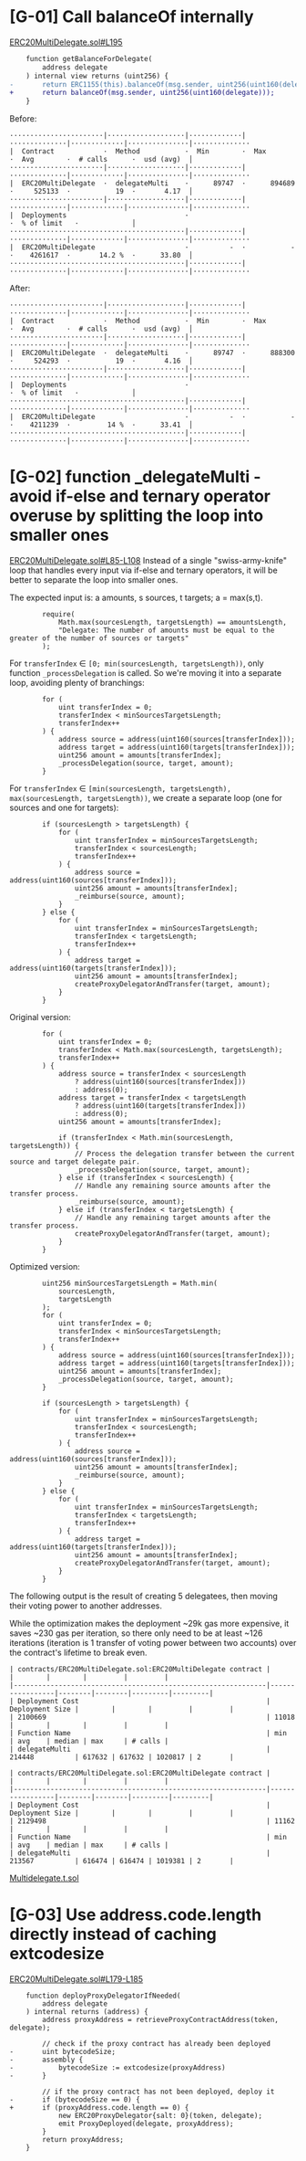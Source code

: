 # [G-01] Call balanceOf internally 
[ERC20MultiDelegate.sol#L195](https://github.com/code-423n4/2023-10-ens/blob/1adbe2cce191140657b8bccffab85103953bdccb/contracts/ERC20MultiDelegate.sol#L195) 

```diff
    function getBalanceForDelegate(
        address delegate
    ) internal view returns (uint256) {
-       return ERC1155(this).balanceOf(msg.sender, uint256(uint160(delegate)));
+       return balanceOf(msg.sender, uint256(uint160(delegate)));
    }
```
Before:
```
·······················|···················|·············|··············|·············|···············|··············
|  Contract            ·  Method           ·  Min        ·  Max         ·  Avg        ·  # calls      ·  usd (avg)  │
·······················|···················|·············|··············|·············|···············|··············
|  ERC20MultiDelegate  ·  delegateMulti    ·      89747  ·      894689  ·     525133  ·           19  ·       4.17  │
·······················|···················|·············|··············|·············|···············|··············
|  Deployments                             ·                                          ·  % of limit   ·             │
···········································|·············|··············|·············|···············|··············
|  ERC20MultiDelegate                      ·          -  ·           -  ·    4261617  ·       14.2 %  ·      33.80  │
···········································|·············|··············|·············|···············|··············

```
After:
```
·······················|···················|·············|··············|·············|···············|··············
|  Contract            ·  Method           ·  Min        ·  Max         ·  Avg        ·  # calls      ·  usd (avg)  │
·······················|···················|·············|··············|·············|···············|··············
|  ERC20MultiDelegate  ·  delegateMulti    ·      89747  ·      888300  ·     524293  ·           19  ·       4.16  │
·······················|···················|·············|··············|·············|···············|··············
|  Deployments                             ·                                          ·  % of limit   ·             │
···········································|·············|··············|·············|···············|··············
|  ERC20MultiDelegate                      ·          -  ·           -  ·    4211239  ·         14 %  ·      33.41  │
···········································|·············|··············|·············|···············|··············
```
# [G-02] function _delegateMulti - avoid if-else and ternary operator overuse by splitting the loop into smaller ones
[ERC20MultiDelegate.sol#L85-L108](https://github.com/code-423n4/2023-10-ens/blob/ed25379c06e42c8218eb1e80e141412496950685/contracts/ERC20MultiDelegate.sol#L85-L108)
Instead of a single "swiss-army-knife" loop that handles every input via if-else and ternary operators, it will be better to separate the loop into smaller ones.

The expected input is: a amounts, s sources, t targets; a = max(s,t). 
```
        require(
            Math.max(sourcesLength, targetsLength) == amountsLength,
            "Delegate: The number of amounts must be equal to the greater of the number of sources or targets"
        );
```
For `transferIndex` ∈ `[0; min(sourcesLength, targetsLength))`, only function `_processDelegation` is called. So we're moving it into a separate loop, avoiding plenty of branchings:
```
        for (
            uint transferIndex = 0;
            transferIndex < minSourcesTargetsLength;
            transferIndex++
        ) {
            address source = address(uint160(sources[transferIndex]));
            address target = address(uint160(targets[transferIndex]));
            uint256 amount = amounts[transferIndex];
            _processDelegation(source, target, amount);
        }
```
For `transferIndex` ∈ `[min(sourcesLength, targetsLength), max(sourcesLength, targetsLength))`, we create a separate loop (one for sources and one for targets):
```
        if (sourcesLength > targetsLength) {
            for (
                uint transferIndex = minSourcesTargetsLength;
                transferIndex < sourcesLength;
                transferIndex++
            ) {
                address source = address(uint160(sources[transferIndex]));
                uint256 amount = amounts[transferIndex];
                _reimburse(source, amount);
            }
        } else {
            for (
                uint transferIndex = minSourcesTargetsLength;
                transferIndex < targetsLength;
                transferIndex++
            ) {
                address target = address(uint160(targets[transferIndex]));
                uint256 amount = amounts[transferIndex];
                createProxyDelegatorAndTransfer(target, amount);
            }
        }
```

Original version:

```
        for (
            uint transferIndex = 0;
            transferIndex < Math.max(sourcesLength, targetsLength);
            transferIndex++
        ) {
            address source = transferIndex < sourcesLength
                ? address(uint160(sources[transferIndex]))
                : address(0);
            address target = transferIndex < targetsLength
                ? address(uint160(targets[transferIndex]))
                : address(0);
            uint256 amount = amounts[transferIndex];

            if (transferIndex < Math.min(sourcesLength, targetsLength)) {
                // Process the delegation transfer between the current source and target delegate pair.
                _processDelegation(source, target, amount);
            } else if (transferIndex < sourcesLength) {
                // Handle any remaining source amounts after the transfer process.
                _reimburse(source, amount);
            } else if (transferIndex < targetsLength) {
                // Handle any remaining target amounts after the transfer process.
                createProxyDelegatorAndTransfer(target, amount);
            }
        }
```
Optimized version:
```
        uint256 minSourcesTargetsLength = Math.min(
            sourcesLength,
            targetsLength
        );
        for (
            uint transferIndex = 0;
            transferIndex < minSourcesTargetsLength;
            transferIndex++
        ) {
            address source = address(uint160(sources[transferIndex]));
            address target = address(uint160(targets[transferIndex]));
            uint256 amount = amounts[transferIndex];
            _processDelegation(source, target, amount);
        }

        if (sourcesLength > targetsLength) {
            for (
                uint transferIndex = minSourcesTargetsLength;
                transferIndex < sourcesLength;
                transferIndex++
            ) {
                address source = address(uint160(sources[transferIndex]));
                uint256 amount = amounts[transferIndex];
                _reimburse(source, amount);
            }
        } else {
            for (
                uint transferIndex = minSourcesTargetsLength;
                transferIndex < targetsLength;
                transferIndex++
            ) {
                address target = address(uint160(targets[transferIndex]));
                uint256 amount = amounts[transferIndex];
                createProxyDelegatorAndTransfer(target, amount);
            }
        }
```
The following output is the result of creating 5 delegatees, then moving their voting power to another addresses.

While the optimization makes the deployment ~29k gas more expensive, it saves ~230 gas per iteration, so there only need to be at least ~126 iterations (iteration is 1 transfer of voting power between two accounts) over the contract's lifetime to break even.
```
| contracts/ERC20MultiDelegate.sol:ERC20MultiDelegate contract |                 |        |        |         |         |
|--------------------------------------------------------------|-----------------|--------|--------|---------|---------|
| Deployment Cost                                              | Deployment Size |        |        |         |         |
| 2100669                                                      | 11018           |        |        |         |         |
| Function Name                                                | min             | avg    | median | max     | # calls |
| delegateMulti                                                | 214448          | 617632 | 617632 | 1020817 | 2       |
```
```
| contracts/ERC20MultiDelegate.sol:ERC20MultiDelegate contract |                 |        |        |         |         |
|--------------------------------------------------------------|-----------------|--------|--------|---------|---------|
| Deployment Cost                                              | Deployment Size |        |        |         |         |
| 2129498                                                      | 11162           |        |        |         |         |
| Function Name                                                | min             | avg    | median | max     | # calls |
| delegateMulti                                                | 213567          | 616474 | 616474 | 1019381 | 2       |
```
[Multidelegate.t.sol](https://gist.github.com/aslanbekaibimov/10135b8d15888a9c2bbaa3814d511bdf)

# [G-03] Use address.code.length directly instead of caching extcodesize
[ERC20MultiDelegate.sol#L179-L185](https://github.com/code-423n4/2023-10-ens/blob/ed25379c06e42c8218eb1e80e141412496950685/contracts/ERC20MultiDelegate.sol#L179-L185)
```
    function deployProxyDelegatorIfNeeded(
        address delegate
    ) internal returns (address) {
        address proxyAddress = retrieveProxyContractAddress(token, delegate);

        // check if the proxy contract has already been deployed
-       uint bytecodeSize;
-       assembly {
-           bytecodeSize := extcodesize(proxyAddress)
-       }

        // if the proxy contract has not been deployed, deploy it
-       if (bytecodeSize == 0) {
+       if (proxyAddress.code.length == 0) {
            new ERC20ProxyDelegator{salt: 0}(token, delegate);
            emit ProxyDeployed(delegate, proxyAddress);
        }
        return proxyAddress;
    }
```